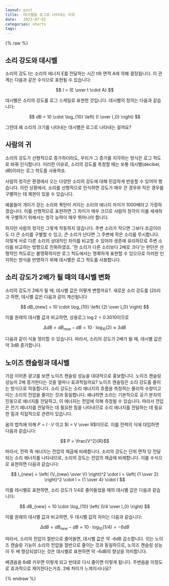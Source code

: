 ```yaml
---
layout: post
title:  데시벨을 로그로 나타내는 이유
date:   2023-07-02
categories: shorts
tags:
---
```

{% raw %}

## 소리 강도와 데시벨

소리의 강도 I는 소리의 에너지 E를 전달하는 시간 t와 면적 A에 의해 결정됩니다. 이 관계는 다음과 같은 수식으로 표현될 수 있습니다:

$$
I = {E \over t \cdot A}
$$

데시벨은 소리의 강도를 로그 스케일로 표현한 것입니다. 데시벨의 정의는 다음과 같습니다:

$$
dB = 10 \cdot \log_{10} \left( {I \over I_0} \right)
$$

그런데 왜 소리의 크기를 나타내는 데시벨은 로그로 나타내는 걸까요?

## 사람의 귀

소리의 강도가 선형적으로 증가하더라도, 우리가 그 증가를 지각하는 방식은 로그 척도로 바꿔 인식합니다. 이러한 이유로, 소리의 강도를 측정할 때는 보통 데시벨(decibel, dB)이라는 로그 척도를 사용하죠.

사람의 청각은 환경에서 오는 다양한 소리의 강도에 대해 민감하게 반응할 수 있어야 했습니다. 이런 상황에서, 소리를 선형적으로 인식하면 강도가 매우 큰 경우와 작은 경우를 구별하는 데 제한이 있을 수 있습니다.

예를들어 개미가 걷는 소리와 폭탄이 커지는 소리의 에너지 차이가 $1000$배라고 가정하겠습니다. 이를 선형적으로 표현하면 그 차이가 매우 크므로 사람의 청각이 이를 세세하게 구별하기 위해서는 청각 능력이 매우 뛰어나야 합니다.

하지만 사람의 청각은 그렇게 작동하지 않습니다. 주변 소리가 작으면 그보다 조금이라도 더 큰 소리를 구별할 수 있고, 큰 소리가 난다면 그 주변에 작은 소리를 무시합니다. 이렇게 서로 다른 소리의 상대적인 차이를 비교할 수 있어야 생존에 유리하므로 주변 소리를 비교하는 방향으로 진화하였죠. '한 소리가 다른 소리보다 2배로 크다'는 판단은 선형적인 척도로는 불명확하지만 로그 척도에서는 명확하게 표현할 수 있으므로 이러한 인지하는 방식을 반영하기 위해 데시벨은 로그 척도를 사용합니다.


## 소리 강도가 2배가 될 때의 데시벨 변화

소리의 강도가 2배가 될 때, 데시벨 값은 어떻게 변할까요?. 새로운 소리 강도를 \(2I\)라고 하면, 데시벨 값은 다음과 같이 계산됩니다

$$
dB_{new} = 10 \cdot \log_{10} \left( {2I \over I_0} \right)
$$

이를 원래의 데시벨 값과 비교하면, 상용로그 $\log 2 = 0.3010$이므로 

$$
\Delta dB = dB_{new} - dB = 10 \cdot \log_{10}(2) \approx 3dB
$$

다음과 같이 식을 정리할 수 있습니다. 따라서, 소리의 강도가 2배가 될 때, 데시벨 값은 약 3dB 증가합니다.


## 노이즈 캔슬링과 데시벨
가끔 이어폰 광고를 보면 노이즈 캔슬링 성능을 대대적으로 홍보합니다. 노이즈 캔슬링 성능이 $2$배 증가한다는 것을 얼마나 효과적일까요? 노이즈 캔슬링은 소리 강도를 줄이는 방식으로 작동합니다. 소리 강도는 소리 에너지의 흐름을 측정하는 물리적 수량이고 이는 소리의 전압을 줄이는 것과 동일합니다. 왜냐하면 소리는 기본적으로 공기 분자의 진동으로 에너지를 전달하고, 이 에너지는 전압에 의해 측정될 수 있습니다. 따라서 전압은 전기 에너지를 전달하는 데 필요한 힘을 나타내므로 소리 에너지를 전달하는 데 필요한 힘과 직접적으로 관련이 있습니다.

옴의 법칙에 의해 $P = I \cdot V$ 이고  $I = V \over R$이므로. 이를 전력의 식에 대입하면 다음과 같습니다:

$$ P = \frac{V^2}{R}$$

따라서, 전력 즉 에너지는 전압의 제곱에 비례합니다. 소리의 강도는 단위 면적 당 전달되는 소리 에너지를 나타내므로, 소리의 강도는 전압의 제곱에 비례합니다. 이를 수식으로 표현하면 다음과 같습니다:

$$
I_{new} = \left( {V_{new} \over V} \right)^2 \cdot I = \left( {1 \over 2} \right)^2 \cdot I = {1 \over 4} \cdot I
$$

이를 데시벨로 표현하면, 소리 강도가 1/4로 줄어들었을 때의 데시벨 값은 다음과 같습니다:

$$
dB_{new} = 10 \cdot \log_{10} \left( {I/4 \over I_0} \right)
$$

이를 원래의 데시벨 값과 비교하면, 두 데시벨 값의 차이는 다음과 같습니다:

$$ \Delta dB = dB_{new} - dB = 10 \cdot \log_{10}(1/4) = -6dB $$

따라서, 소리의 전압이 절반으로 줄어들면, 데시벨 값은 약 -6dB 감소합니다. 이는 노이즈 캔슬링 기능이 소리의 전압을 절반으로 줄이는 것과 동일하므로, 노이즈 캔슬링 성능이 두 배 향상되었다는 것은 데시벨로 표현하면 약 -6dB의 향상을 의미합니다.

배경음을 6dB 키우면 이렇게 되고 반대로 다시 줄이면 이렇게 됩니다. 주변음을 이정도로 효과적으로 제어한다는거죠. $2$배 차이가 느껴지시나요?

{% endraw %}
